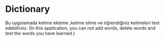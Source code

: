 # Dictionary
Bu uygulamada kelime ekleme ,kelime silme ve öğrendiğiniz kelimeleri test edebilirsiz.
(In this application, you can not add words, delete words and test the words you have learned.)
